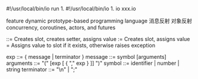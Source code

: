 #!/usr/local/bin/io
run
    1. #!/usr/local/bin/io
    1. io xxx.io

feature
    dynamic prototype-based programming language
    消息反射
    对象反射
    concurrency, coroutines, actors, and futures

::=  Creates slot, creates setter, assigns value
:=   Creates slot, assigns value
=    Assigns value to slot if it exists, otherwise raises exception

exp        ::= { message | terminator }
message    ::= symbol [arguments]
arguments  ::= "(" [exp [ { "," exp } ]] ")"
symbol     ::= identifier | number | string
terminator ::= "\n" | ";"
